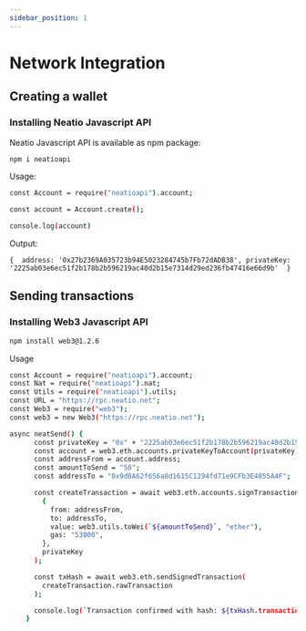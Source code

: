 ```yaml
---
sidebar_position: 1
---
```


# Network Integration

## Creating a wallet

### Installing Neatio Javascript API 

Neatio Javascript API is available as npm package:

```bash
npm i neatioapi
```

Usage:

```bash
const Account = require("neatioapi").account;

const account = Account.create();

console.log(account)
```

Output:

`
{ 
 address: '0x27b2369A035723b94E5023284745b7Fb72dADB38',
 privateKey: '2225ab03e6ec51f2b178b2b596219ac40d2b15e7314d29ed236fb47416e66d9b' 
}
`

## Sending transactions

### Installing Web3 Javascript API 


```bash
npm install web3@1.2.6
```

Usage

```bash
const Account = require("neatioapi").account;
const Nat = require("neatioapi").nat;
const Utils = require("neatioapi").utils;
const URL = "https://rpc.neatio.net";
const Web3 = require("web3");
const web3 = new Web3("https://rpc.neatio.net");

async neatSend() {
      const privateKey = "0x" + "2225ab03e6ec51f2b178b2b596219ac40d2b15e7314d29ed236fb47416e66d9b";
      const account = web3.eth.accounts.privateKeyToAccount(privateKey);
      const addressFrom = account.address;
      const amountToSend = "50";
      const addressTo = "0x9d8A62f656a8d1615C1294fd71e9CFb3E4855A4F";

      const createTransaction = await web3.eth.accounts.signTransaction(
        {
          from: addressFrom,
          to: addressTo,
          value: web3.utils.toWei(`${amountToSend}`, "ether"),
          gas: "53000",
        },
        privateKey
      );

      const txHash = await web3.eth.sendSignedTransaction(
        createTransaction.rawTransaction
      );

      console.log(`Transaction confirmed with hash: ${txHash.transactionHash}`);
    }
```








